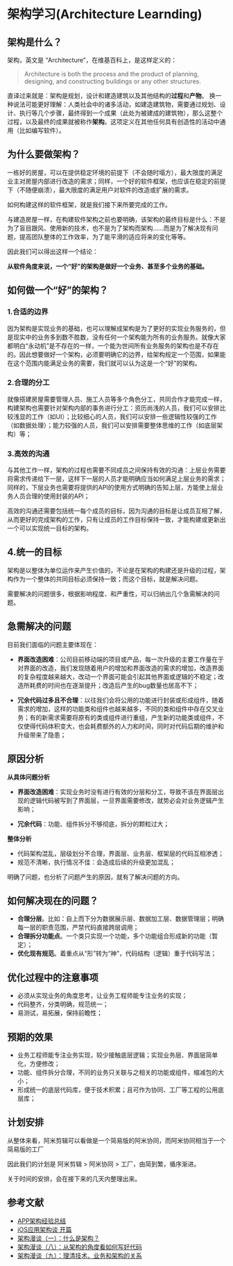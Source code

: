 # 架构学习(Architecture Learnding)

## 架构是什么？

架构，英文是 “Architecture”，在维基百科上，是这样定义的：

> Architecture is both the process and the product of planning, designing, and constructing buildings or any other structures.

直译过来就是：架构是规划，设计和建造建筑以及其他结构的**过程**和**产物**。
换一种说法可能更好理解：人类社会中的诸多活动，如建造建筑物，需要通过规划、设计、执行等几个步骤，最终得到一个成果（此处为被建成的建筑物），那么这整个过程，以及最终的成果就被称作**架构**。这项定义在其他任何具有创造性的活动中通用（比如编写软件）。

## 为什么要做架构？

一栋好的房屋，可以在提供稳定环境的前提下（不会随时塌方），最大限度的满足业主对房屋内部进行改造的需求；同样，一个好的软件框架，也应该在稳定的前提下（不随便崩溃），最大限度的满足用户对软件的改造或扩展的需求。

如何构建这样的软件框架，就是我们接下来所要完成的工作。

与建造房屋一样，在构建软件架构之前也要明确，该架构的最终目标是什么：不是为了盲目跟风、使用新的技术，也不是为了架构而架构……而是为了解决现有问题，提高团队整体的工作效率，为了能平滑的适应将来的变化等等。

因此我们可以得出这样一个结论：

**从软件角度来说，一个“好”的架构是做好一个业务、甚至多个业务的基础。**

## 如何做一个“好”的架构？

### 1.合适的边界

因为架构是实现业务的基础，也可以理解成架构是为了更好的实现业务服务的，但是现实中的业务多到数不胜数，没有任何一个架构能为所有的业务服务。就像大家都明白“永动机”是不存在的一样，一个能为世间所有业务服务的架构也是不存在的。因此想要做好一个架构，必须要明确它的边界，给架构规定一个范围，如果能在这个范围内能满足业务的需要，我们就可以认为这是一个“好”的架构。

### 2.合理的分工

就像搭建房屋需要管理人员、施工人员等多个角色分工，共同合作才能完成一样，构建架构也需要针对架构内部的事务进行分工：资历尚浅的人员，我们可以安排比较浅显的工作（如UI）；比较细心的人员，我们可以安排一些逻辑性较强的工作（如数据处理）；能力较强的人员，我们可以安排需要整体思维的工作（如底层架构）等；

### 3.高效的沟通

与其他工作一样，架构的过程也需要不同成员之间保持有效的沟通：上层业务需要将需求传递给下一层，这样下一层的人员才能明确应当如何满足上层业务的需求；同样的，下层业务也需要将提供的API的使用方式明确的告知上层，方能使上层业务人员合理的使用封装的API；

高效的沟通还需要包括统一每个成员的目标，因为沟通的目标是让成员互相了解，从而更好的完成架构的工作，只有让成员的工作目标保持一致，才能构建或更新出一个可以实现统一目标的架构。

## 4.统一的目标

架构是以整体为单位运作来产生价值的，不论是在架构的构建还是升级的过程，架构作为一个整体的共同目标必须保持一致；而这个目标，就是解决问题。


需要解决的问题很多，根据影响程度、和严重性，可以归纳出几个急需解决的问题。

## 急需解决的问题

目前我们面临的问题主要体现在：

* **界面改造困难**：公司目前移动端的项目或产品，每一次升级的主要工作量在于对界面的改造，我们发现随着用户的增加和界面改造的需求的增加，改造界面的复杂程度越来越大，改动一个界面可能会引起其他界面或逻辑的不稳定；改造所耗费的时间也在逐渐提升；改造后产生的bug数量也居高不下；

* **冗余代码过多且不合理**：以往我们会将公用的功能进行封装或形成组件，随着需求的增加，这样的功能类和组件也越来越多，不同的类和组件中存在交叉业务；有的新需求需要将原有的类或组件进行重组，产生新的功能类或组件，不仅使得代码体积变大，也会耗费额外的人力和时间，同时对代码后期的维护和升级带来了隐患；

## 原因分析

**从具体问题分析**

* **界面改造困难**：实现业务时没有进行有效的分层和分工，导致不该在界面层出现的逻辑代码被写到了界面层，一旦界面需要修改，就势必会对业务逻辑产生影响；

* **冗余代码**：功能、组件拆分不够彻底，拆分的颗粒过大；

**整体分析**

* 代码架构混乱，层级划分不合理，界面层、业务层、框架层的代码互相渗透；
* 规范不清晰，执行情况不佳：会造成后续的升级更加混乱；

明确了问题，也分析了问题产生的原因，就有了解决问题的方向。

## 如何解决现在的问题？

* **合理分层**。比如：自上而下分为数据展示层、数据加工层、数据管理层；明确每一层的职责范围，严禁代码直接跨层调用；
* **合理拆分功能点**。一个类只实现一个功能，多个功能组合形成新的功能（暂定）；
* **优化现有规范**。着重点从“形”转为“神”，代码结构（逻辑）重于代码写法；

## 优化过程中的注意事项

* 必须从实现业务的角度思考，让业务工程师能专注业务的实现；
* 代码整齐，分类明确，规范统一；
* 易测试，易拓展，保持前瞻性；

## 预期的效果

* 业务工程师能专注业务实现，较少接触底层逻辑；实现业务层、界面层简单化，方便修改；
* 功能、组件拆分合理，不同的业务只关联与之相关的功能或组件，缩减包的大小；
* 形成统一的底层代码库，便于技术积累；且可作为协同、工厂等工程的公用底层库；

## 计划安排

从整体来看，阿米剪辑可以看做是一个简易版的阿米协同，而阿米协同相当于一个简易版的工厂

因此我们的计划是 阿米剪辑 > 阿米协同 > 工厂，由简到繁，循序渐进。

关于时间的安排，会在接下来的几天内整理出来。


## 参考文献

* [APP架构经验总结](#http://keeganlee.me/post/architecture/20160303)
* [iOS应用架构谈 开篇](#https://casatwy.com/iosying-yong-jia-gou-tan-kai-pian.html#)
* [架构漫谈（一）：什么是架构？](#https://www.infoq.cn/articles/an-informal-discussion-on-architecture-part01)
* [架构漫谈（八）：从架构的角度看如何写好代码](#https://www.infoq.cn/article/an-informal-discussion-on-architecture-part08)
* [架构漫谈（九）：理清技术、业务和架构的关系](#https://www.infoq.cn/article/an-informal-discussion-on-architecture-part09)
